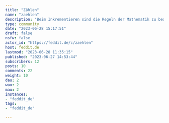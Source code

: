 ```yaml
---
title: "Zählen" 
name: "zaehlen"
description: "Beim Inkrementieren sind die Regeln der Mathematik zu beachten! Verstöße werden geahndet!"
type: community
date: "2023-06-28 15:17:51"
draft: false
nsfw: false
actor_id: "https://feddit.de/c/zaehlen"
host: feddit.de
lastmod: "2023-06-28 11:35:15"
published: "2023-06-27 14:53:44"
subscribers: 12
posts: 10
comments: 22
weight: 10
dau: 2
wau: 2
mau: 2
instances:
- "feddit_de"
tags: 
- "feddit_de"

---
```

